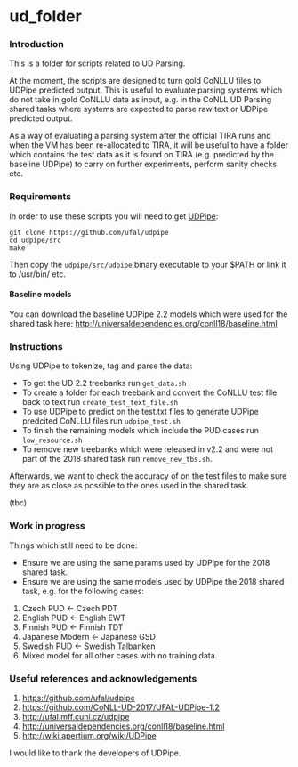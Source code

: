 # ud_folder

### Introduction

This is a folder for scripts related to UD Parsing. 

At the moment, the scripts are designed to turn gold CoNLLU files to UDPipe predicted output. This is useful to evaluate parsing systems which do not take in gold CoNLLU data as input, e.g. in the CoNLL UD Parsing shared tasks where systems are expected to parse raw text or UDPipe predicted output. 

As a way of evaluating a parsing system after the official TIRA runs and when the VM has been re-allocated to TIRA, it will be useful to have a folder which contains the test data as it is found on TIRA (e.g. predicted by the baseline UDPipe) to carry on further experiments, perform sanity checks etc.


### Requirements

In order to use these scripts you will need to get [UDPipe](http://ufal.mff.cuni.cz/udpipe): 

```
git clone https://github.com/ufal/udpipe
cd udpipe/src
make
```

Then copy the `udpipe/src/udpipe` binary executable to your $PATH or link it to /usr/bin/ etc. 

#### Baseline models 

You can download the baseline UDPipe 2.2 models which were used for the shared task here: http://universaldependencies.org/conll18/baseline.html

### Instructions

Using UDPipe to tokenize, tag and parse the data:

- To get the UD 2.2 treebanks run `get_data.sh`
- To create a folder for each treebank and convert the CoNLLU test file back to text run `create_test_text_file.sh`
- To use UDPipe to predict on the test.txt files to generate UDPipe predcited CoNLLU files run `udpipe_test.sh`
- To finish the remaining models which include the PUD cases run `low_resource.sh`
- To remove new treebanks which were released in v2.2 and were not part of the 2018 shared task run `remove_new_tbs.sh`.

Afterwards, we want to check the accuracy of on the test files to make sure they are as close as possible to the ones used in the shared task.

(tbc)

### Work in progress

Things which still need to be done:

- Ensure we are using the same params used by UDPipe for the 2018 shared task.
- Ensure we are using the same models used by UDPipe the 2018 shared task, e.g. for the following cases:

1. Czech PUD ← Czech PDT
2. English PUD ← English EWT
3. Finnish PUD ← Finnish TDT
4. Japanese Modern ← Japanese GSD
5. Swedish PUD ← Swedish Talbanken
6. Mixed model for all other cases with no training data. 

### Useful references and acknowledgements

1. https://github.com/ufal/udpipe
2. https://github.com/CoNLL-UD-2017/UFAL-UDPipe-1.2
3. http://ufal.mff.cuni.cz/udpipe
4. http://universaldependencies.org/conll18/baseline.html
5. http://wiki.apertium.org/wiki/UDPipe

I would like to thank the developers of UDPipe. 
